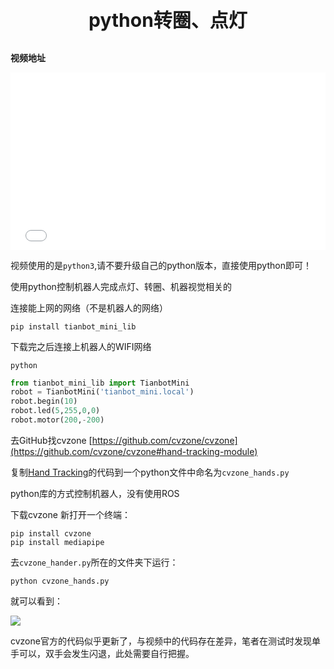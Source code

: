 <p style="font-size:30px; font-weight: bolder; text-align:center ">python转圈、点灯</p>

**视频地址**

<div style="position: relative; padding-bottom: 56.25%; height: 0;">
  <iframe src="//player.bilibili.com/player.html?aid=721092534&bvid=BV1oQ4y1B7BT&cid=423312806&p=1&autoplay=0" frameborder="no" scrolling="no" 
    style="position: absolute; top: 0; left: 0; width: 100%; height: 100%;"></iframe>
</div>

视频使用的是`python3`,请不要升级自己的python版本，直接使用python即可！

使用python控制机器人完成点灯、转圈、机器视觉相关的

连接能上网的网络（不是机器人的网络）

```shell
pip install tianbot_mini_lib
```
下载完之后连接上机器人的WIFI网络

```shell
python
```

```python
from tianbot_mini_lib import TianbotMini
robot = TianbotMini('tianbot_mini.local')
robot.begin(10)
robot.led(5,255,0,0)
robot.motor(200,-200)
```

去GitHub找cvzone
[https://github.com/cvzone/cvzone](https://github.com/cvzone/cvzone#hand-tracking-module)


复制[Hand Tracking](https://github.com/cvzone/cvzone#hand-tracking-module)的代码到一个python文件中命名为`cvzone_hands.py`

python库的方式控制机器人，没有使用ROS

下载cvzone
新打开一个终端：
```shell
pip install cvzone
pip install mediapipe
```
去`cvzone_hander.py`所在的文件夹下运行：

```shell
python cvzone_hands.py
```
就可以看到：

![](https://img.kancloud.cn/db/36/db3692ee8737b36bb584f108361b8263_636x482.png)

cvzone官方的代码似乎更新了，与视频中的代码存在差异，笔者在测试时发现单手可以，双手会发生闪退，此处需要自行把握。
